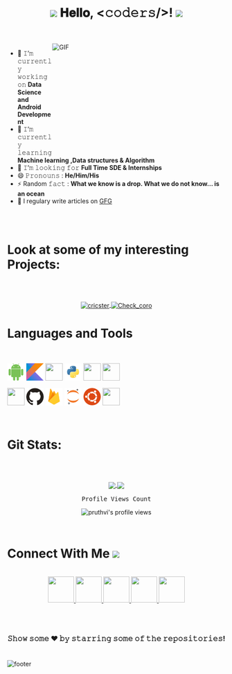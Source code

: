 <h1 align="center">
  <a target="_blank">
    <img src="https://github.com/pruthviishere/Readme/blob/master/GIF/Earth.gif" width="24px" style="max-width:100%;">
  </a>
  𝐇𝐞𝐥𝐥𝐨, &lt;𝚌𝚘𝚍𝚎𝚛𝚜/&gt;!
  <a target="_blank">
    <img src="https://github.com/pruthviishere/Readme/blob/master/GIF/Hi.gif" width="40px" />
  </a>
</h1>

<br/>
<br/>
<a target="_blank">
  <img align="right" height="250" width="400" alt="GIF" src="https://github.com/pruthviishere/Readme/blob/master/GIF/image.gif">
</a>

- 🔭 𝙸’𝚖 𝚌𝚞𝚛𝚛𝚎𝚗𝚝𝚕𝚢 𝚠𝚘𝚛𝚔𝚒𝚗𝚐 𝚘𝚗 **Data Science and Android Development**
- 🌱 𝙸’𝚖 𝚌𝚞𝚛𝚛𝚎𝚗𝚝𝚕𝚢 𝚕𝚎𝚊𝚛𝚗𝚒𝚗𝚐 **Machine learning ,Data structures & Algorithm**
- 🤔 𝙸’𝚖 𝚕𝚘𝚘𝚔𝚒𝚗𝚐 𝚏𝚘𝚛  **Full Time SDE & Internships**
- 😄 𝙿𝚛𝚘𝚗𝚘𝚞𝚗𝚜 : **He/Him/His**
- ⚡ Random 𝚏𝚊𝚌𝚝 : **What we know is a drop. What we do not know… is an ocean**
- 📝 I regulary write articles on [GFG  ](https://auth.geeksforgeeks.org/user/rexcode/profile)
<br/>
<br/>
<h1>
  Look at some of my interesting Projects: 
  </h1>
<br/>
<br/>
<p align="center">
  <a href="https://github.com/pruthviishere/cricster-flaskapp-v1">
    <img align="center" alt="cricster" src="https://github-readme-stats.vercel.app/api/pin/?username=pruthviishere&repo=cricster-flaskapp-v1" />
  </a>
  <a href="https://github.com/pruthviishere/Check_coro">
    <img align="center" alt="Check_coro" src="https://github-readme-stats.vercel.app/api/pin/?username=pruthviishere&repo=Check_coro" />
  </a>
</p>
 
<h1>
   Languages and Tools
    </h1>
<br/>
<br/>
<code><img height="40" width="40" src="https://raw.githubusercontent.com/github/explore/80688e429a7d4ef2fca1e82350fe8e3517d3494d/topics/android/android.png"></code>
<code><img height="40" width="40" src="https://raw.githubusercontent.com/github/explore/80688e429a7d4ef2fca1e82350fe8e3517d3494d/topics/kotlin/kotlin.png"></code>
<code><img height="40" width="40" src="https://images.vexels.com/media/users/3/166401/isolated/preview/b82aa7ac3f736dd78570dd3fa3fa9e24-java-programming-language-icon-by-vexels.png"></code>
<code><img height="40" width="40" src="https://raw.githubusercontent.com/github/explore/80688e429a7d4ef2fca1e82350fe8e3517d3494d/topics/python/python.png"></code>
<code><img height="40" width="40" src="https://www.naveedashfaq.me/img/c++.png"></code>
<code><img height="40" width="40" src="https://cdn.iconscout.com/icon/free/png-512/c-programming-569564.png"></code>
 
<code><img height="40" width="40" src="https://upload.wikimedia.org/wikipedia/commons/thumb/3/3f/Git_icon.svg/1024px-Git_icon.svg.png"></code>
<code><img height="40" width="40" src="https://raw.githubusercontent.com/github/explore/80688e429a7d4ef2fca1e82350fe8e3517d3494d/topics/github-api/github-api.png"></code>
<code><img height="40" width="40" src="https://raw.githubusercontent.com/github/explore/80688e429a7d4ef2fca1e82350fe8e3517d3494d/topics/firebase/firebase.png"></code>
<code><img height="40" width="40" src="https://raw.githubusercontent.com/github/explore/80688e429a7d4ef2fca1e82350fe8e3517d3494d/topics/jupyter-notebook/jupyter-notebook.png"></code>
 </code>
<code><img height="40" width="40" src="https://raw.githubusercontent.com/github/explore/80688e429a7d4ef2fca1e82350fe8e3517d3494d/topics/ubuntu/ubuntu.png"></code>
<code><img height="40" width="40" src="https://cdn.iconscout.com/icon/free/png-512/mongodb-3-1175138.png"></code>

<br/>

#
<h1>
  Git Stats: 
  </h1>
<br/>
<br/>
<p align="center">
  <a href="https://github.com/pruthviishere">
    <img align="center" src="https://github-readme-stats.vercel.app/api?username=pruthviishere&show_icons=true&hide_border=true&title_color=94b4a4&amp&icon_color=FFFFFF&amp&text_color=FFFFFF&amp&bg_color=000000&count_private=true&include_all_commits=true"/>
  </a>
  <a href="https://github.com/pruthviishere">
    <img align="center" height="195px" src="https://github-readme-stats.vercel.app/api/top-langs/?username=pruthviishere&text_color=FFFFFF&bg_color=000000&title_color=94b4a4&langs_count=15&layout=compact&hide_border=true" />
  </a>
  <p align="center"> 
  <samp>
    Profile Views Count
  </samp>
</p>
  <p align="center"> 
  <img src="https://profile-counter.glitch.me/pruthviishere/count.svg" alt="pruthvi's profile views" /> 
</p>
 
<br>

#
<h1>
  Connect With Me
  <a target="_blank">
    <img src="https://github.com/pruthviishere/Readme/blob/master/GIF/Handshake.gif" height="25px" style="max-width:100%;">
  </a>
</h1>

<p align="center">
  <br>
  <a href="https://www.linkedin.com/in/pruthviraj-jadhav/" target="_blank">
    <code><img height="60" width="60" src="https://github.com/pruthviishere/Readme/blob/master/SVG/linkedin.svg"/></code>
  </a>
   <a href="https://www.instagram.com/rexsphere/" target="_blank">
    <code><img height="60" width="60" src="https://github.com/pruthviishere/Readme/blob/master/SVG/instagram.svg"/></code>
  </a>
  <a href="https://www.hackerrank.com/kingprj3/" target="_blank">
    <code><img height="60" width="60" src="https://github.com/pruthviishere/Readme/blob/master/PNG/hr.png"/></code>
  </a>
   <a href="https://www.codechef.com/users/kingisherenow" target="_blank">
    <code><img height="60" width="60" src="https://github.com/pruthviishere/Readme/blob/master/SVG/cc.svg"/></code>
  </a>
   <a href="https://leetcode.com/rexcode/" target="_blank">
    <code><img height="60" width="60" src="https://github.com/pruthviishere/Readme/blob/master/PNG/lc.png"/></code>
  </a>
</p>

<br/>
<br/>

<div align="center">

### 𝚂𝚑𝚘𝚠 𝚜𝚘𝚖𝚎 ❤️ 𝚋𝚢 𝚜𝚝𝚊𝚛𝚛𝚒𝚗𝚐 𝚜𝚘𝚖𝚎 𝚘𝚏 𝚝𝚑𝚎 𝚛𝚎𝚙𝚘𝚜𝚒𝚝𝚘𝚛𝚒𝚎𝚜!

</div>

#

![footer](https://github.com/pruthviishere/Readme/blob/master/PNG/footer.png)
